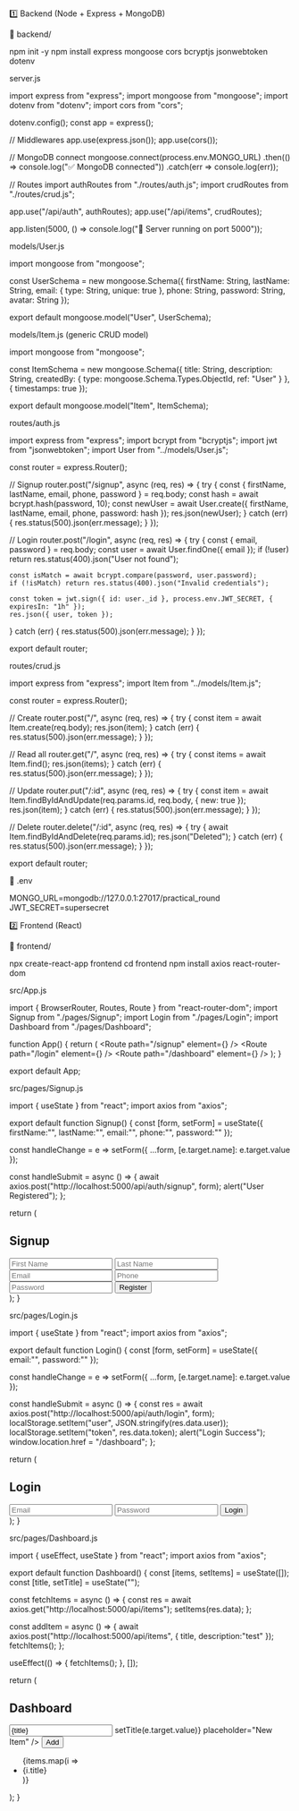 1️⃣ Backend (Node + Express + MongoDB)

📂 backend/

npm init -y
npm install express mongoose cors bcryptjs jsonwebtoken dotenv

server.js

import express from "express";
import mongoose from "mongoose";
import dotenv from "dotenv";
import cors from "cors";

dotenv.config();
const app = express();

// Middlewares
app.use(express.json());
app.use(cors());

// MongoDB connect
mongoose.connect(process.env.MONGO_URL)
.then(() => console.log("✅ MongoDB connected"))
.catch(err => console.log(err));

// Routes
import authRoutes from "./routes/auth.js";
import crudRoutes from "./routes/crud.js";

app.use("/api/auth", authRoutes);
app.use("/api/items", crudRoutes);

app.listen(5000, () => console.log("🚀 Server running on port 5000"));

models/User.js

import mongoose from "mongoose";

const UserSchema = new mongoose.Schema({
firstName: String,
lastName: String,
email: { type: String, unique: true },
phone: String,
password: String,
avatar: String
});

export default mongoose.model("User", UserSchema);

models/Item.js (generic CRUD model)

import mongoose from "mongoose";

const ItemSchema = new mongoose.Schema({
title: String,
description: String,
createdBy: { type: mongoose.Schema.Types.ObjectId, ref: "User" }
}, { timestamps: true });

export default mongoose.model("Item", ItemSchema);

routes/auth.js

import express from "express";
import bcrypt from "bcryptjs";
import jwt from "jsonwebtoken";
import User from "../models/User.js";

const router = express.Router();

// Signup
router.post("/signup", async (req, res) => {
try {
const { firstName, lastName, email, phone, password } = req.body;
const hash = await bcrypt.hash(password, 10);
const newUser = await User.create({ firstName, lastName, email, phone, password: hash });
res.json(newUser);
} catch (err) {
res.status(500).json(err.message);
}
});

// Login
router.post("/login", async (req, res) => {
try {
const { email, password } = req.body;
const user = await User.findOne({ email });
if (!user) return res.status(400).json("User not found");

    const isMatch = await bcrypt.compare(password, user.password);
    if (!isMatch) return res.status(400).json("Invalid credentials");

    const token = jwt.sign({ id: user._id }, process.env.JWT_SECRET, { expiresIn: "1h" });
    res.json({ user, token });

} catch (err) {
res.status(500).json(err.message);
}
});

export default router;

routes/crud.js

import express from "express";
import Item from "../models/Item.js";

const router = express.Router();

// Create
router.post("/", async (req, res) => {
try {
const item = await Item.create(req.body);
res.json(item);
} catch (err) {
res.status(500).json(err.message);
}
});

// Read all
router.get("/", async (req, res) => {
try {
const items = await Item.find();
res.json(items);
} catch (err) {
res.status(500).json(err.message);
}
});

// Update
router.put("/:id", async (req, res) => {
try {
const item = await Item.findByIdAndUpdate(req.params.id, req.body, { new: true });
res.json(item);
} catch (err) {
res.status(500).json(err.message);
}
});

// Delete
router.delete("/:id", async (req, res) => {
try {
await Item.findByIdAndDelete(req.params.id);
res.json("Deleted");
} catch (err) {
res.status(500).json(err.message);
}
});

export default router;

📂 .env

MONGO_URL=mongodb://127.0.0.1:27017/practical_round
JWT_SECRET=supersecret

2️⃣ Frontend (React)

📂 frontend/

npx create-react-app frontend
cd frontend
npm install axios react-router-dom

src/App.js

import { BrowserRouter, Routes, Route } from "react-router-dom";
import Signup from "./pages/Signup";
import Login from "./pages/Login";
import Dashboard from "./pages/Dashboard";

function App() {
return (
<BrowserRouter>
<Routes>
<Route path="/signup" element={<Signup />} />
<Route path="/login" element={<Login />} />
<Route path="/dashboard" element={<Dashboard />} />
</Routes>
</BrowserRouter>
);
}

export default App;

src/pages/Signup.js

import { useState } from "react";
import axios from "axios";

export default function Signup() {
const [form, setForm] = useState({ firstName:"", lastName:"", email:"", phone:"", password:"" });

const handleChange = e => setForm({ ...form, [e.target.name]: e.target.value });

const handleSubmit = async () => {
await axios.post("http://localhost:5000/api/auth/signup", form);
alert("User Registered");
};

return (
<div>
<h2>Signup</h2>
<input name="firstName" placeholder="First Name" onChange={handleChange} />
<input name="lastName" placeholder="Last Name" onChange={handleChange} />
<input name="email" placeholder="Email" onChange={handleChange} />
<input name="phone" placeholder="Phone" onChange={handleChange} />
<input name="password" type="password" placeholder="Password" onChange={handleChange} />
<button onClick={handleSubmit}>Register</button>
</div>
);
}

src/pages/Login.js

import { useState } from "react";
import axios from "axios";

export default function Login() {
const [form, setForm] = useState({ email:"", password:"" });

const handleChange = e => setForm({ ...form, [e.target.name]: e.target.value });

const handleSubmit = async () => {
const res = await axios.post("http://localhost:5000/api/auth/login", form);
localStorage.setItem("user", JSON.stringify(res.data.user));
localStorage.setItem("token", res.data.token);
alert("Login Success");
window.location.href = "/dashboard";
};

return (
<div>
<h2>Login</h2>
<input name="email" placeholder="Email" onChange={handleChange} />
<input name="password" type="password" placeholder="Password" onChange={handleChange} />
<button onClick={handleSubmit}>Login</button>
</div>
);
}

src/pages/Dashboard.js

import { useEffect, useState } from "react";
import axios from "axios";

export default function Dashboard() {
const [items, setItems] = useState([]);
const [title, setTitle] = useState("");

const fetchItems = async () => {
const res = await axios.get("http://localhost:5000/api/items");
setItems(res.data);
};

const addItem = async () => {
await axios.post("http://localhost:5000/api/items", { title, description:"test" });
fetchItems();
};

useEffect(() => { fetchItems(); }, []);

return (
<div>
<h2>Dashboard</h2>
<input value={title} onChange={e => setTitle(e.target.value)} placeholder="New Item" />
<button onClick={addItem}>Add</button>
<ul>
{items.map(i => <li key={i._id}>{i.title}</li>)}
</ul>
</div>
);
}
